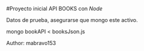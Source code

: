 #Proyecto inicial API BOOKS con *Node*


Datos de prueba, asegurarse que mongo este activo. 


mongo bookAPI < booksJson.js

Author: mabravo153